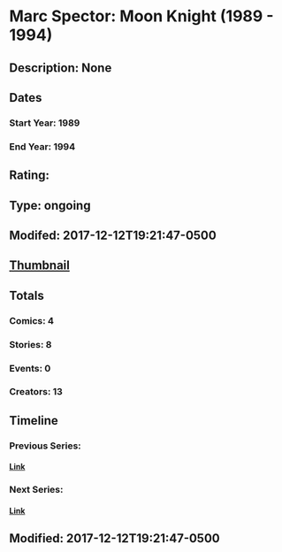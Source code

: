 # Marc Spector: Moon Knight (1989 - 1994)
## Description: None
## Dates
### Start Year: 1989
### End Year: 1994
## Rating: 
## Type: ongoing
## Modifed: 2017-12-12T19:21:47-0500
## [Thumbnail](http://i.annihil.us/u/prod/marvel/i/mg/5/c0/5a306f2a87a30.jpg)
## Totals
### Comics: 4
### Stories: 8
### Events: 0
### Creators: 13
## Timeline
### Previous Series: 
#### [Link]()
### Next Series: 
#### [Link]()
## Modified: 2017-12-12T19:21:47-0500